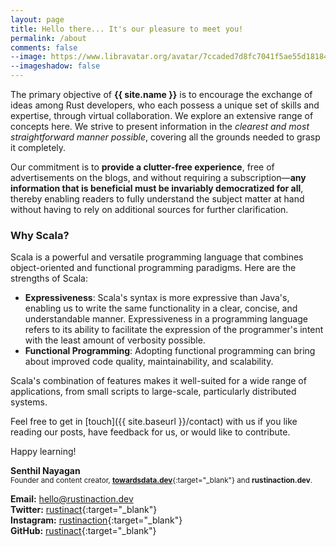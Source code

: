 ```yaml
---
layout: page
title: Hello there... It's our pleasure to meet you!
permalink: /about
comments: false
--image: https://www.libravatar.org/avatar/7ccaded7d8fc7041f5ae55d18184e5fd?d=retro&s=350
--imageshadow: false
---
```


The primary objective of <b>{{ site.name }}</b> is to encourage the exchange of ideas among Rust developers, who each possess a unique set of skills and expertise, through virtual collaboration. We explore an extensive range of concepts here. We strive to present information in the _clearest and most straightforward manner possible_, covering all the grounds needed to grasp it completely. 

Our commitment is to **provide a clutter-free experience**, free of advertisements on the blogs, and without requiring a subscription—**any information that is beneficial must be invariably democratized for all**, thereby enabling readers to fully understand the subject matter at hand without having to rely on additional sources for further clarification.

### Why Scala?

Scala is a powerful and versatile programming language that combines object-oriented and functional programming paradigms. Here are the strengths of Scala:

- **Expressiveness**: Scala's syntax is more expressive than Java's, enabling us to write the same functionality in a clear, concise, and understandable manner. Expressiveness in a programming language refers to its ability to facilitate the expression of the programmer's intent with the least amount of verbosity possible.
- **Functional Programming**: Adopting functional programming can bring about improved code quality, maintainability, and scalability.

Scala's combination of features makes it well-suited for a wide range of applications, from small scripts to large-scale, particularly distributed systems.


Feel free to get in [touch]({{ site.baseurl }}/contact) with us if you like reading our posts, have feedback for us, or would like to contribute.
 
Happy learning!

**Senthil Nayagan**<br/>
<sup>Founder and content creator, [**towardsdata.dev**](https://towardsdata.dev/){:target="_blank"} and **rustinaction.dev**.</sup>

**Email:** [hello@rustinaction.dev](mailto:hello@rustinaction.dev)<br/>
**Twitter:** [rustinact](https://twitter.com/rustinact){:target="_blank"}<br/>
**Instagram:** [rustinaction](https://www.instagram.com/rustinaction){:target="_blank"}<br/>
**GitHub:** [rustinact](https://github.com/rustinact){:target="_blank"}<br/>

